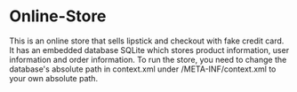 # Online-Store
This is an online store that sells lipstick and checkout with fake credit card. It has an embedded database SQLite which stores product information, user information and order information. To run the store, you need to change the database's absolute path in context.xml under /META-INF/context.xml to your own absolute path.
